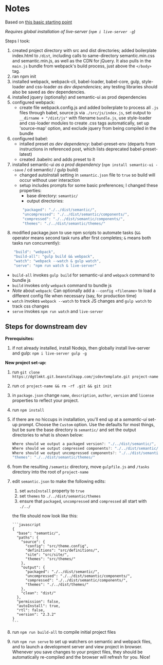 # Notes

Based on [this basic starting point](https://italonascimento.github.io/configuring-a-basic-environment-for-javascript-development/)

_Requires global installation of live-server (`npm i live-server -g`)_

Steps I took:

1.  created project directory with src and dist directories; added boilerplate index.html to `/dist`, including calls to same-directory semantic.min.css and semantic.min.js, as well as the CDN for jQuery. It also pulls in the `main.js` bundle from webpack's build process, just above the `</body>` tag.
2.  ran npm init
3.  installed webpack, webpack-cli, babel-loader, babel-core, gulp, style-loader and css-loader _as dev dependencies_; any testing libraries should also be saved as dev dependencies.
4.  installed jquery (optionally) and semantic-ui as prod dependencies
5.  configured webpack:
    - create file webpack.config.js and added boilerplate to process all `.js` files through babel, source js via `./src/js/index.js`, set output to `__dirname + "/dist/js"` with filename `bundle.js`, use style-loader and css-loader modules to create .css tags automatically, set up 'source-map' option, and exclude jquery from being compiled in the bundle
6.  configured babel:
    - intalled preset _as dev dependency_: babel-preset-env (departs from instructions in referenced post, which lists deprecated babel-preset-latest)
    - created .babelrc and adds preset to it
7.  installed semantic-ui _as a prod dependency_ (`npm install semantic-ui --save` / cd semantic/ / gulp build)
    - changed autoInstall setting in `semantic.json` file to `true` so build will occur without user interaction
    - setup includes prompts for some basic preferences; I changed these properties:
      - base directory: `semantic/`
      - output directories:

```javascript
        "packaged": "./../dist/semantic/",
        "uncompressed": "./../dist/semantic/components/",
        "compressed": "./../dist/semantic/components/",
        "themes": "./../dist/semantic/themes/"
```

8.  modified package.json to use npm scripts to automate tasks (`&&` operator means second task runs after first completes; `&` means both tasks run concurrently):

```javascript
    "build": "webpack",
    "build-all": "gulp build && webpack",
    "watch": "webpack --watch & gulp watch",
    "serve": "npm run watch & live-server"
```

- `build-all` invokes `gulp build` for semantic-ui and `webpack` command to bundle js
- `build` invokes only `webpack` command to bundle js
- _Note_ about `webpack`: Can optionally add a `--config <filename>` to load a different config file when necessary (say, for production time)
- `watch` invokes `webpack --watch` to track JS changes and `gulp watch` to track css changes
- `serve` invokes `npm run watch` and `live-server`

## Steps for downstream dev

**Prerequisites:**

1.  if not already installed, install Nodejs, then globally install live-server and gulp: `npm i live-server gulp -g`

**New project set-up:**

1.  run `git clone https://dgtlmkt.git.beanstalkapp.com/jsdevtemplate.git project-name`
1.  run `cd project-name && rm -rf .git && git init`
2.  in `package.json` change `name`, `description`, `author`, `version` and `license` properties to reflect your project.
3.  run `npm install`
4.  if there are no hiccups in installation, you'll end up at a _semantic-ui_ set-up prompt. Choose the `Custom` option. Use the defaults for most things, but be sure the base directory is `semantic/` and set the output directories to what is shown below:
    ```javascript
    Where should we output a packaged version?: "./../dist/semantic/",
    Where should we output compressed components?: "./../dist/semantic/components/",
    Where should we output uncompressed components?: "./../dist/semantic/components/",
    "themes": "./../dist/semantic/themes/"
    ```
5.  from the resulting `/semantic` directory, move `gulpfile.js` and `/tasks` directory into the root of `project-name`
6.  edit `semantic.json` to make the following edits:
    1. set `autoInstall` property to `true`
    1. set `themes` to `./../dist/semantic/themes`
    1. ensure that `packaged`, `uncompressed` and `compressed` all start with `./../`

      the file should now look like this:

        ```javascript
        {
          "base": "semantic/",
          "paths": {
            "source": {
              "config": "src/theme.config",
              "definitions": "src/definitions/",
              "site": "src/site/",
              "themes": "src/themes/"
            },
            "output": {
              "packaged": "./../dist/semantic/",
              "uncompressed": "./../dist/semantic/components/",
              "compressed": "./../dist/semantic/components/",
              "themes": "./../dist/themes/"
            },
            "clean": "dist/"
          },
          "permission": false,
          "autoInstall": true,
          "rtl": false,
          "version": "2.3.2"
        }
        ```
7.  run `npm run build-all` to compile initial project files
8.  run `npm run serve` to set up watchers on semantic and webpack files, and to launch a development server and view project in browser. Whenever you save changes to your project files, they should be automatically re-compiled and the browser will refresh for you. Nice!
